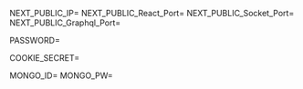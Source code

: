 NEXT_PUBLIC_IP=
NEXT_PUBLIC_React_Port=
NEXT_PUBLIC_Socket_Port=
NEXT_PUBLIC_Graphql_Port=

PASSWORD=

COOKIE_SECRET=

MONGO_ID=
MONGO_PW=

